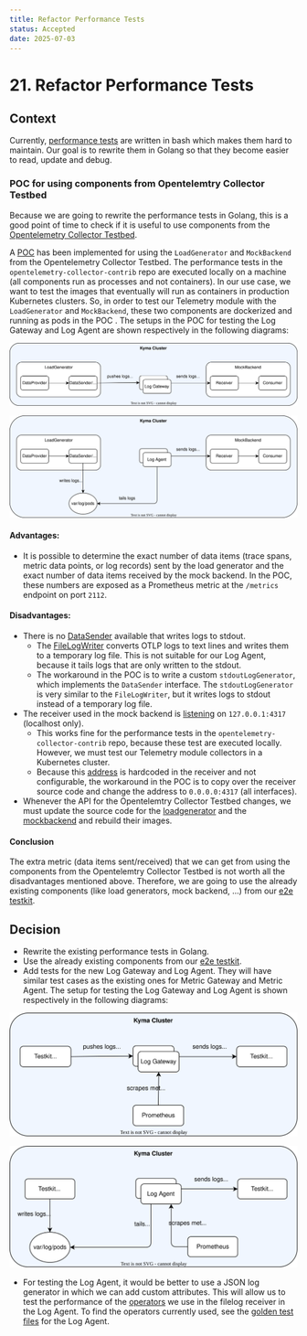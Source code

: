 ```yaml
---
title: Refactor Performance Tests
status: Accepted
date: 2025-07-03
---
```


# 21. Refactor Performance Tests

## Context

Currently, [performance tests](../benchmarks/README.md) are written in bash which makes them hard to maintain. Our goal is to rewrite them in Golang so that they become easier to read, update and debug.

### POC for using components from Opentelemtry Collector Testbed

Because we are going to rewrite the performance tests in Golang, this is a good point of time to check if it is useful to use components from the [Opentelemetry Collector Testbed](https://github.com/open-telemetry/opentelemetry-collector-contrib/tree/main/testbed).

A [POC](../pocs/opentelemetry-testbed/) has been implemented for using the `LoadGenerator` and `MockBackend` from the Opentelemetry Collector Testbed. The performance tests in the `opentelemetry-collector-contrib` repo are executed locally on a machine (all components run as processes and not containers). In our use case, we want to test the images that eventually will run as containers in production Kubernetes clusters. So, in order to test our Telemetry module with the `LoadGenerator` and `MockBackend`, these two components are dockerized and running as pods in the POC . The setups in the POC for testing the Log Gateway and Log Agent are shown respectively in the following diagrams:

![arch](./../assets/opentelemetry-testbed-log-gateway-setup.svg)

![arch](./../assets/opentelemetry-testbed-log-agent-setup.svg)

#### Advantages:
- It is possible to determine the exact number of data items (trace spans, metric data points, or log records) sent by the load generator and the exact number of data items received by the mock backend. In the POC, these numbers are exposed as a Prometheus metric at the `/metrics` endpoint on port `2112`.

#### Disadvantages:
- There is no [DataSender](https://github.com/open-telemetry/opentelemetry-collector-contrib/tree/main/testbed/datasenders) available that writes logs to stdout.
    - The [FileLogWriter](https://github.com/open-telemetry/opentelemetry-collector-contrib/blob/main/testbed/datasenders/stanza.go) converts OTLP logs to text lines and writes them to a temporary log file. This is not suitable for our Log Agent, because it tails logs that are only written to the stdout.
    - The workaround in the POC is to write a custom `stdoutLogGenerator`, which implements the `DataSender` interface. The `stdoutLogGenerator` is very similar to the `FileLogWriter`, but it writes logs to stdout instead of a temporary log file.
- The receiver used in the mock backend is [listening](https://github.com/open-telemetry/opentelemetry-collector-contrib/blob/main/testbed/testbed/receivers.go#L81) on `127.0.0.1:4317` (localhost only).
    - This works fine for the performance tests in the `opentelemetry-collector-contrib` repo, because these test are executed locally. However, we must test our Telemetry module collectors in a Kubernetes cluster.
    - Because this [address](https://github.com/open-telemetry/opentelemetry-collector-contrib/blob/main/testbed/testbed/receivers.go#L81) is hardcoded in the receiver and not configurable, the workaround in the POC is to copy over the receiver source code and change the address to `0.0.0.0:4317` (all interfaces).
- Whenever the API for the Opentelemtry Collector Testbed changes, we must update the source code for the [loadgenerator](../pocs/opentelemetry-testbed/loadgenerator/) and the [mockbackend](../pocs/opentelemetry-testbed/mockbackend/) and rebuild their images.

#### Conclusion
The extra metric (data items sent/received) that we can get from using the components from the Opentelemtry Collector Testbed is not worth all the disadvantages mentioned above. Therefore, we are going to use the already existing components (like load generators, mock backend, ...) from our [e2e testkit](../../../test/testkit/).

## Decision

- Rewrite the existing performance tests in Golang.
- Use the already existing components from our [e2e testkit](../../../test/testkit/).
- Add tests for the new Log Gateway and Log Agent. They will have similar test cases as the existing ones for Metric Gateway and Metric Agent. The setup for testing the Log Gateway and Log Agent is shown respectively in the following diagrams:

![arch](./../assets/log-gateway-perf-test-setup.svg)

![arch](./../assets/log-agent-perf-test-setup.svg)

- For testing the Log Agent, it would be better to use a JSON log generator in which we can add custom attributes. This will allow us to test the performance of the [operators](https://github.com/open-telemetry/opentelemetry-collector-contrib/tree/main/receiver/filelogreceiver#operators) we use in the filelog receiver in the Log Agent. To find the operators currently used, see the [golden test files](https://github.com/kyma-project/telemetry-manager/blob/main/internal/otelcollector/config/logagent/testdata) for the Log Agent.  
